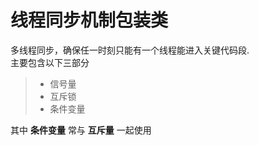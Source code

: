 # 线程同步机制包装类
多线程同步，确保任一时刻只能有一个线程能进入关键代码段.\
主要包含以下三部分
> * 信号量
> * 互斥锁
> * 条件变量

其中 **条件变量** 常与 **互斥量** 一起使用 